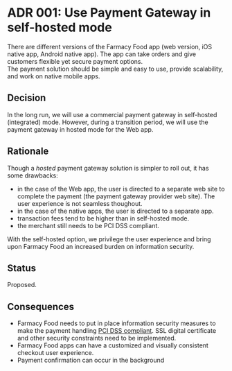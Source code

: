 # ADR 001: Use Payment Gateway in self-hosted mode 
There are different versions of the Farmacy Food app (web version, iOS native app, Android native app). 
The app can take orders and give customers flexible yet secure payment options.  
The payment solution should be simple and easy to use, provide scalability, and work on native mobile apps.

## Decision 
In the long run, we will use a commercial payment gateway in self-hosted (integrated) mode.
However, during a transition period, we will use the payment gateway in hosted mode for the Web app. 

## Rationale 
Though a *hosted* payment gateway solution is simpler to roll out, it has some drawbacks:
- in the case of the Web app, the user is directed to a separate web site to complete the payment (the payment gateway 
provider web site). The user experience is not seamless thoughout.  
- in the case of the native apps, the user is directed to a separate app.
- transaction fees tend to be higher than in self-hosted mode.
- the merchant still needs to be PCI DSS compliant. 

With the self-hosted option, we privilege the user experience and bring upon Farmacy Food an increased burden on 
information security. 

## Status
Proposed. 

## Consequences
- Farmacy Food needs to put in place information security measures to make the payment 
handling [PCI DSS compliant](https://en.wikipedia.org/wiki/Payment_Card_Industry_Data_Security_Standard). SSL digital
certificate and other security constraints need to be implemented.
- Farmacy Food apps can have a customized and visually consistent checkout user experience. 
- Payment confirmation can occur in the background  
